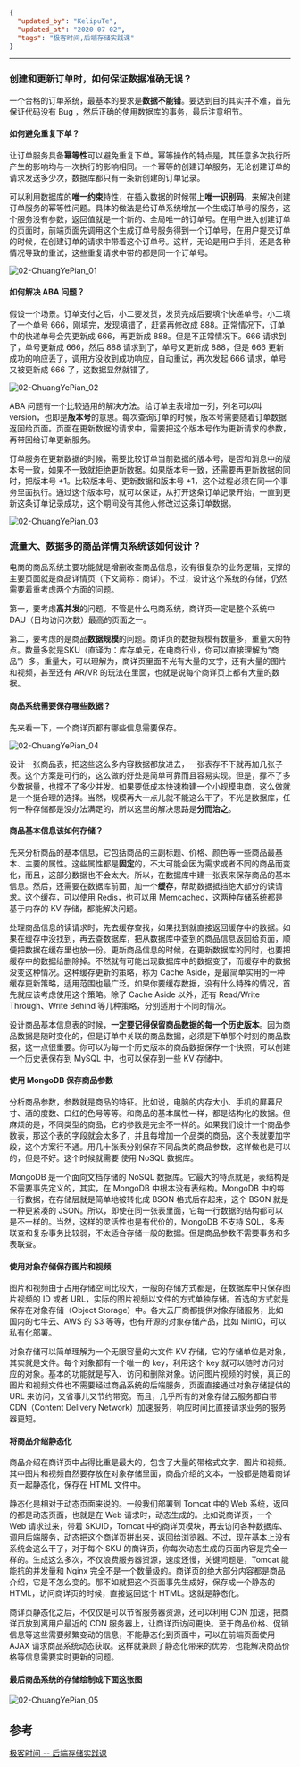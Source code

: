 ```json
{
  "updated_by": "KelipuTe",
  "updated_at": "2020-07-02",
  "tags": "极客时间,后端存储实践课"
}
```

---

### 创建和更新订单时，如何保证数据准确无误？

一个合格的订单系统，最基本的要求是**数据不能错**。要达到目的其实并不难，首先保证代码没有 Bug ，然后正确的使用数据库的事务，最后注意细节。

#### 如何避免重复下单？

让订单服务具备**幂等性**可以避免重复下单。幂等操作的特点是，其任意多次执行所产生的影响均与一次执行的影响相同。一个幂等的创建订单服务，无论创建订单的请求发送多少次，数据库都只有一条新创建的订单记录。

可以利用数据库的**唯一约束**特性，在插入数据的时候带上**唯一识别码**，来解决创建订单服务的幂等性问题。具体的做法是给订单系统增加一个生成订单号的服务，这个服务没有参数，返回值就是一个新的、全局唯一的订单号。在用户进入创建订单的页面时，前端页面先调用这个生成订单号服务得到一个订单号，在用户提交订单的时候，在创建订单的请求中带着这个订单号。这样，无论是用户手抖，还是各种情况导致的重试，这些重复请求中带的都是同一个订单号。

![02-ChuangYePian_01](./02-ChuangYePian_01.jpg)

#### 如何解决 ABA 问题？

假设一个场景。订单支付之后，小二要发货，发货完成后要填个快递单号。小二填了一个单号  666，刚填完，发现填错了，赶紧再修改成 888。正常情况下，订单中的快递单号会先更新成  666，再更新成 888。但是不正常情况下。666 请求到了，单号更新成 666，然后 888 请求到了，单号又更新成 888，但是 666 更新成功的响应丢了，调用方没收到成功响应，自动重试，再次发起 666 请求，单号又被更新成 666  了，这数据显然就错了。

![02-ChuangYePian_02](./02-ChuangYePian_02.jpg)

ABA  问题有一个比较通用的解决方法。给订单主表增加一列，列名可以叫  version，也即是**版本号**的意思。每次查询订单的时候，版本号需要随着订单数据返回给页面。页面在更新数据的请求中，需要把这个版本号作为更新请求的参数，再带回给订单更新服务。

订单服务在更新数据的时候，需要比较订单当前数据的版本号，是否和消息中的版本号一致，如果不一致就拒绝更新数据。如果版本号一致，还需要再更新数据的同时，把版本号 +1。比较版本号、更新数据和版本号 +1，这个过程必须在同一个事务里面执行。通过这个版本号，就可以保证，从打开这条订单记录开始，一直到更新这条订单记录成功，这个期间没有其他人修改过这条订单数据。

![02-ChuangYePian_03](./02-ChuangYePian_03.jpg)

### 流量大、数据多的商品详情页系统该如何设计？

电商的商品系统主要功能就是增删改查商品信息，没有很复杂的业务逻辑，支撑的主要页面就是商品详情页（下文简称：商详）。不过，设计这个系统的存储，仍然需要着重考虑两个方面的问题。

第一，要考虑**高并发**的问题。不管是什么电商系统，商详页一定是整个系统中 DAU（日均访问次数）最高的页面之一。

第二，要考虑的是商品**数据规模**的问题。商详页的数据规模有数量多，重量大的特点。数量多就是SKU（直译为：库存单元，在电商行业，你可以直接理解为“商品”）多。重量大，可以理解为，商详页里面不光有大量的文字，还有大量的图片和视频，甚至还有 AR/VR 的玩法在里面，也就是说每个商详页上都有大量的数据。

#### 商品系统需要保存哪些数据？

先来看一下，一个商详页都有哪些信息需要保存。

![02-ChuangYePian_04](./02-ChuangYePian_04.jpg)

设计一张商品表，把这些这么多内容数据都放进去，一张表存不下就再加几张子表。这个方案是可行的，这么做的好处是简单可靠而且容易实现。但是，撑不了多少数据量，也撑不了多少并发。如果要低成本快速构建一个小规模电商，这么做就是一个挺合理的选择。当然，规模再大一点儿就不能这么干了。不光是数据库，任何一种存储都是没办法满足的，所以这里的解决思路是**分而治之**。

#### 商品基本信息该如何存储？

先来分析商品的基本信息，它包括商品的主副标题、价格、颜色等一些商品最基本、主要的属性。这些属性都是**固定**的，不太可能会因为需求或者不同的商品而变化，而且，这部分数据也不会太大。所以，在数据库中建一张表来保存商品的基本信息。然后，还需要在数据库前面，加一个**缓存**，帮助数据抵挡绝大部分的读请求。这个缓存，可以使用 Redis，也可以用 Memcached，这两种存储系统都是基于内存的 KV 存储，都能解决问题。

处理商品信息的读请求时，先去缓存查找，如果找到就直接返回缓存中的数据。如果在缓存中没找到，再去查数据库，把从数据库中查到的商品信息返回给页面，顺便把数据在缓存里也放一份。更新商品信息的时候，在更新数据库的同时，也要把缓存中的数据给删除掉。不然就有可能出现数据库中的数据变了，而缓存中的数据没变这种情况。这种缓存更新的策略，称为 Cache  Aside，是最简单实用的一种缓存更新策略，适用范围也最广泛。如果你要缓存数据，没有什么特殊的情况，首先就应该考虑使用这个策略。除了 Cache Aside 以外，还有 Read/Write Through、Write Behind 等几种策略，分别适用于不同的情况。

设计商品基本信息表的时候，**一定要记得保留商品数据的每一个历史版本**。因为商品数据是随时变化的，但是订单中关联的商品数据，必须是下单那个时刻的商品数据，这一点很重要。你可以为每一个历史版本的商品数据保存一个快照，可以创建一个历史表保存到 MySQL 中，也可以保存到一些 KV 存储中。

#### 使用 MongoDB 保存商品参数

分析商品参数，参数就是商品的特征。比如说，电脑的内存大小、手机的屏幕尺寸、酒的度数、口红的色号等等。和商品的基本属性一样，都是结构化的数据。但麻烦的是，不同类型的商品，它的参数是完全不一样的。如果我们设计一个商品参数表，那这个表的字段就会太多了，并且每增加一个品类的商品，这个表就要加字段，这个方案行不通。用几十张表分别保存不同品类的商品参数，这样做也是可以的，但是不好。这个时候就需要 使用 NoSQL 数据库。

MongoDB 是一个面向文档存储的 NoSQL 数据库。它最大的特点就是，表结构是不需要事先定义的，其实，在 MongoDB 中根本没有表结构。MongoDB 中的每一行数据，在存储层就是简单地被转化成 BSON 格式后存起来，这个 BSON 就是一种更紧凑的 JSON。所以，即使在同一张表里面，它每一行数据的结构都可以是不一样的。当然，这样的灵活性也是有代价的，MongoDB 不支持 SQL，多表联查和复杂事务比较弱，不太适合存储一般的数据。但是商品参数不需要事务和多表联查。

#### 使用对象存储保存图片和视频

图片和视频由于占用存储空间比较大，一般的存储方式都是，在数据库中只保存图片视频的 ID 或者 URL，实际的图片视频以文件的方式单独存储。首选的方式就是保存在对象存储（Object Storage）中。各大云厂商都提供对象存储服务，比如国内的七牛云、AWS 的 S3 等等，也有开源的对象存储产品，比如 MinIO，可以私有化部署。

对象存储可以简单理解为一个无限容量的大文件 KV 存储，它的存储单位是对象，其实就是文件。每个对象都有一个唯一的 key，利用这个 key 就可以随时访问对应的对象。基本的功能就是写入、访问和删除对象。访问图片视频的时候，真正的图片和视频文件也不需要经过商品系统的后端服务，页面直接通过对象存储提供的 URL 来访问，又省事儿又节约带宽。而且，几乎所有的对象存储云服务都自带 CDN（Content Delivery  Network）加速服务，响应时间比直接请求业务的服务器更短。

#### 将商品介绍静态化

商品介绍在商详页中占得比重是最大的，包含了大量的带格式文字、图片和视频。其中图片和视频自然要存放在对象存储里面，商品介绍的文本，一般都是随着商详页一起静态化，保存在 HTML 文件中。

静态化是相对于动态页面来说的。一般我们部署到 Tomcat 中的 Web 系统，返回的都是动态页面，也就是在 Web 请求时，动态生成的。比如说商详页，一个 Web 请求过来，带着  SKUID，Tomcat  中的商详页模块，再去访问各种数据库、调用后端服务，动态把这个商详页拼出来，返回给浏览器。不过，现在基本上没有系统会这么干了，对于每个  SKU 的商详页，你每次动态生成的页面内容是完全一样的。生成这么多次，不仅浪费服务器资源，速度还慢，关键问题是，Tomcat  能能抗的并发量和 Nginx  完全不是一个数量级的。商详页的绝大部分内容都是商品介绍，它是不怎么变的。那不如就把这个页面事先生成好，保存成一个静态的  HTML，访问商详页的时候，直接返回这个 HTML。这就是静态化。

商详页静态化之后，不仅仅是可以节省服务器资源，还可以利用 CDN  加速，把商详页放到离用户最近的 CDN  服务器上，让商详页访问更快。至于商品价格、促销信息等这些需要频繁变动的信息，不能静态化到页面中，可以在前端页面使用 AJAX  请求商品系统动态获取。这样就兼顾了静态化带来的优势，也能解决商品价格等信息需要实时更新的问题。

#### 最后商品系统的存储绘制成下面这张图

![02-ChuangYePian_05](./02-ChuangYePian_05.jpg)

## 参考

[极客时间 -- 后端存储实践课](https://time.geekbang.org/column/intro/287)